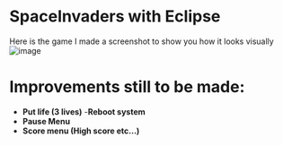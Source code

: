# SpaceInvaders with Eclipse
Here is the game I made a screenshot to show you how it looks visually 
![image](https://github.com/ShHaWkK/SpaceInvaders/assets/51519814/f9c2be27-868e-4748-8506-fdd64b2559fc)
# Improvements still to be made: 
  - **Put life (3 lives)** 
  -**Reboot system**
  - **Pause Menu** 
  - **Score menu (High score etc...)** 
